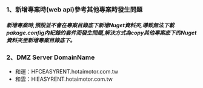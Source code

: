 ### **1、新增專案時(web api)參考其他專案時發生問題**

##### 新增專案時,預設並不會在專案目錄底下新增Nuget資料夾,導致無法下載pakage.config內紀錄的套件而發生問題,解決方式為copy其他專案底下的Nuget資料夾至新增專案目錄底下。



### 2、DMZ Server DomainName

+ 和運：HFCEASYRENT.hotaimotor.com.tw
+ 和雲：HIEASYRENT.hotaimotor.com.tw

